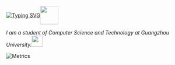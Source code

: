 <div style="display: flex; align-items: center;">
<a href="https://git.io/typing-svg">
    <img src="https://readme-typing-svg.demolab.com?font=Fira+Code&weight=700&size=30&pause=1000&color=000000E4&vCenter=true&multiline=true&repeat=false&random=false&width=510&height=100&lines=Hi%2C+I'm+Feng+Weiming!%F0%9F%91%8B;It+is+nice+to+meet+you+here." alt="Typing SVG" />
</a>
  <img src="https://media.giphy.com/media/mGcNjsfWAjY5AEZNw6/giphy.gif" width="50" />
</div>

<p><em>I am a student of Computer Science and Technology at Guangzhou University.</a><img src="https://media.giphy.com/media/fYSnHlufseco8Fh93Z/giphy.gif" width="30"></em></p>

![Metrics](https://metrics.lecoq.io/fengwm64?template=classic&languages=1&isocalendar=1&base=header%2C%20activity%2C%20community%2C%20repositories%2C%20metadata&base.indepth=false&base.hireable=false&base.skip=false&isocalendar=false&isocalendar.duration=half-year&languages=false&languages.ignored=html%2Ccss&languages.limit=8&languages.threshold=80%25&languages.other=false&languages.colors=github&languages.sections=most-used&languages.indepth=false&languages.analysis.timeout=15&languages.analysis.timeout.repositories=7.5&languages.categories=markup%2C%20programming&languages.recent.categories=markup%2C%20programming&languages.recent.load=300&languages.recent.days=14&config.timezone=Asia%2FShanghai)
